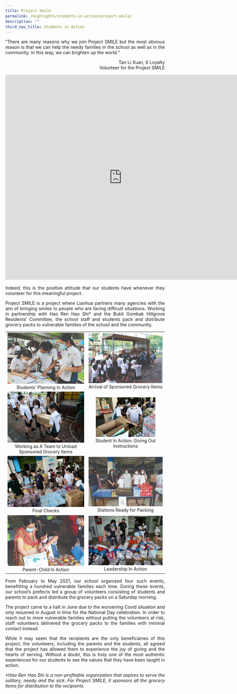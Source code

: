 ```yaml
---
title: Project Smile
permalink: /highlights/students-in-action/project-smile/
description: ""
third_nav_title: Students in Action
---
```

<p style="text-align: justify;">“There are many reasons why we join Project SMILE but the most obvious reason is that we can help the needy families in the school as well as in the community. In this way, we can brighten up the world.”</p>

<p style = "text-align: right"> Tan Li Xuan, 6 Loyalty<br>Volunteer for the Project SMILE</p>

<iframe width="736" height="647" src="https://www.youtube.com/embed/ZbY-MlzeaOk" title="Project SMILE at LHPS 2021 updated" frameborder="0" allow="accelerometer; autoplay; clipboard-write; encrypted-media; gyroscope; picture-in-picture" allowfullscreen></iframe>

<p style="text-align: justify;">Indeed, this is the positive attitude that our students have whenever they volunteer for this meaningful project.</p>  

<p style="text-align: justify;">Project SMILE is a project where Lianhua partners many agencies with the aim of bringing smiles to people who are facing difficult situations. Working in partnership with Hao Ren Hao Shi* and the Bukit Gombak Hillgrove Residents’ Committee, the school staff and students pack and distribute grocery packs to vulnerable families of the school and the community.</p>

|   |   |
|:-:|:-:|
| ![](/images/Highlights/Project%20Smile/Project%20Smile%201.jpg) Students’ Planning In Action |  ![](/images/Highlights/Project%20Smile/Project%20Smile%202.jpg) Arrival of Sponsored Grocery Items  |
| ![](/images/Highlights/Project%20Smile/Project%20Smile%203.jpg) Working as A Team to Unload Sponsored Grocery Items | <img src="/images/Highlights/Project%20Smile/Project%20Smile%204.jpg" style="width:80%"> Student In Action: Giving Out Instructions  |
|  ![](/images/Highlights/Project%20Smile/Project%20Smile%205.jpg) Final Checks| ![](/images/Highlights/Project%20Smile/Project%20Smile%206.jpg) Stations Ready for Packing |
|  ![](/images/Highlights/Project%20Smile/Project%20Smile%207.jpg)Parent-Child In Action | ![](/images/Highlights/Project%20Smile/Project%20Smile%208.jpg) Leadership In Action |

<p style="text-align: justify;">From February to May 2021, our school organized four such events, benefitting a hundred vulnerable families each time. During these events, our school’s prefects led a group of volunteers consisting of students and parents to pack and distribute the grocery packs on a Saturday morning.</p>

<p style="text-align: justify;">The project came to a halt in June due to the worsening Covid situation and only resumed in August in time for the National Day celebration. In order to reach out to more vulnerable families without putting the volunteers at risk, staff volunteers delivered the grocery packs to the families with minimal contact instead.</p>

<p style="text-align: justify;">While it may seem that the recipients are the only beneficiaries of this project, the volunteers, including the parents and the students, all agreed that the project has allowed them to experience the joy of giving and the hearts of serving. Without a doubt, this is truly one of the most authentic experiences for our students to see the values that they have been taught in action.</p>

<p style="text-align: justify;"><i>*Hao Ren Hao Shi is a non-profitable organization that aspires to serve the solitary, needy and the sick. For Project SMILE, it sponsors all the grocery items for distribution to the recipients.</i></p>